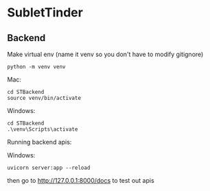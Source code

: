 # SubletTinder

## Backend

Make virtual env (name it venv so you don't have to modify gitignore)

```
python -m venv venv
```


Mac:

```
cd STBackend
source venv/bin/activate
```

Windows:

```
cd STBackend
.\venv\Scripts\activate
```

Running backend apis:

Windows:
```
uvicorn server:app --reload
```
then go to http://127.0.0.1:8000/docs to test out apis